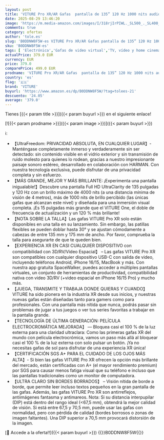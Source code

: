 ```yaml
---
layout: post
title: 'VITURE Pro XR/AR Gafas  pantalla de 135” 120 Hz 1000 nits audio Harman película electrocrómica compatibles con iPhone 16/15  Android  Mac  PC&Steam Deck. Primera experiencia XR inmersiva para Switch 2'
date: 2025-08-29 13:46:20
image: 'https://m.media-amazon.com/images/I/318rjIrPIWL._SL500_._SL400_.jpg'
comments: true
category: ofertas
author: 'tole.es'
slug: 'B0DDNW8F5W-es VITURE Pro XR/AR Gafas pantalla de 135” 120 Hz 1000 nits...'
sku: 'B0DDNW8F5W-es'
tags: [ 'Electrónica','Gafas de video virtual','TV, vídeo y home cinema','iphone','viture','🇪🇸', ]
actualPrice: 379.0 EUR
currency: EUR
price: 379.0
comparePrice: 499.0 EUR
prodname: 'VITURE Pro XR/AR Gafas  pantalla de 135” 120 Hz 1000 nits audio Harman película electrocrómica compatibles con iPhone 16/15  Android  Mac  PC&Steam Deck. Primera experiencia XR inmersiva para Switch 2'
country: 'es'
flag: '🇪🇸'
brand: 'VITURE'
buyurl: 'https://www.amazon.es/dp/B0DDNW8F5W/?tag=tolees-21'
descuento: '24.05'
average: '379.0'
---
```


Tienes [{{< param title >}}]({{< param buyurl >}}) en el siguiente enlace!

[![{{< param prodname >}}]({{< param image >}})]({{< param buyurl >}})

ℹ️:

- 【UltraFreedom: PRIVACIDAD ABSOLUTA, EN CUALQUIER LUGAR】- Manténgase completamente inmerso y verdaderamente sin ser detectado: sin contenido visible en el vidrio exterior y sin transmisión de ruido molesto para quienes lo rodean, gracias a nuestro impresionante paisaje sonoro estéreo, desarrollado en colaboración con HARMAN. Con nuestra tecnología exclusiva, puede disfrutar de una privacidad completa y sin esfuerzo.
- 【MÁS GRANDE, MEJOR Y MÁS BRILLANTE: ¡Experimenta una pantalla inigualable!】Descubre una pantalla Full HD UltraClarity de 135 pulgadas y 120 Hz con un brillo máximo de 4000 nits (a una distancia mínima de visión de 4 metros), más de 1000 nits de brillo percibido (las únicas gafas que alcanzan este nivel) y diseñada para una inmersión visual completa. ¡Es 15 pulgadas más grande que el VITURE One, el doble de frecuencia de actualización y un 120 % más brillante!
- 【NOTA SOBRE LA TALLA】Las gafas VITURE Pro XR solo están disponibles en una talla en su lanzamiento. Sin embargo, las patillas flexibles se pueden doblar hasta 30° y se ajustan cómodamente a cabezas de entre 135 mm y 175 mm de ancho. Por favor, comprueba la talla para asegurarte de que te queden bien.
- 【EXPERIENCIA XR EN CASI CUALQUIER DISPOSITIVO con compatibilidad con 3D/RV/Video Espacial】 – Las gafas VITURE Pro XR son compatibles con cualquier dispositivo USB-C con salida de video, incluyendo teléfonos Android, iPhone 16/15, MacBook y más. Con nuestra app gratuita SpaceWalker, puedes acceder a múltiples pantallas virtuales, un conjunto de herramientas de productividad, compatibilidad nativa con video 3D/RV (+video espacial en iPhone 16/15 Pro) y mucho más.
- 【JUEGA, TRANSMITE Y TRABAJA DONDE QUIERAS Y CUANDO】 VITURE ha sido pionera en la industria XR desde sus inicios, y nuestras nuevas gafas están diseñadas tanto para gamers como para profesionales. Con una pantalla más nítida que nunca, podrás pasar sin problemas de jugar a tus juegos o ver tus series favoritas a trabajar en la pantalla grande.
- 【TECNOLOGÍA DE ÚLTIMA GENERACIÓN: PELÍCULA ELECTROCROMÁTICA MEJORADA】 — Bloquea casi el 100 % de la luz externa para una claridad ultraclara: Como las primeras gafas XR del mundo con película electrocrómica, vamos un paso más allá al bloquear casi el 100 % de la luz externa con solo pulsar un botón. ¡Ya no necesitas gafas de sol para disfrutar de una experiencia XR única!
- 【CERTIFICACIÓN SGS A+ PARA EL CUIDADO DE LOS OJOS MÁS ALTA】- Si bien las gafas VITURE Pro XR ofrecen la opción más brillante del mercado, están certificadas con A+ (el mayor rendimiento premium) por SGS para causar menos fatiga visual que su teléfono e incluso que las pantallas tradicionales como un monitor de computadora.
- 【ULTRA CLARO SIN BORDES BORRADOS】 – Visión nítida de borde a borde, que permite leer incluso textos pequeños en la gran pantalla de las gafas. Además, las gafas VITURE Pro XR son antirreflejos, antiimágenes fantasma y antimareos. Nota: Si su distancia interpupilar (DIP) está dentro del rango ideal (<67,5 mm), obtendrá la mejor calidad de visión. Si está entre 67,5 y 70,5 mm, puede usar las gafas con normalidad, pero con pérdida de calidad (bordes borrosos o zonas de imagen faltantes). Una DIP superior a 70,5 mm provocará distorsión de la imagen.

[🛒 Accede a la oferta!!]({{< param buyurl >}})
{{<world>}}B0DDNW8F5W{{</world>}}
